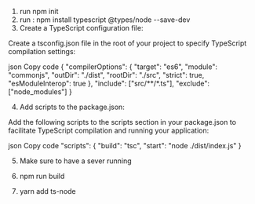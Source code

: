 1. run npm init
2. run : npm install typescript @types/node --save-dev
3. Create a TypeScript configuration file:

Create a tsconfig.json file in the root of your project to specify TypeScript compilation settings:

json
Copy code
{
"compilerOptions": {
"target": "es6",
"module": "commonjs",
"outDir": "./dist",
"rootDir": "./src",
"strict": true,
"esModuleInterop": true
},
"include": ["src/**/*.ts"],
"exclude": ["node_modules"]
}

4. Add scripts to the package.json:

Add the following scripts to the scripts section in your package.json to facilitate TypeScript compilation and running your application:

json
Copy code
"scripts": {
"build": "tsc",
"start": "node ./dist/index.js"
}

5. Make sure to have a sever running

6. npm run build

7. yarn add ts-node
